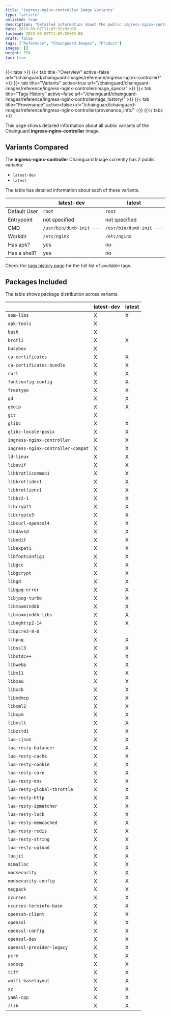 ```yaml
---
title: "ingress-nginx-controller Image Variants"
type: "article"
unlisted: true
description: "Detailed information about the public ingress-nginx-controller Chainguard Image variants"
date: 2023-03-07T11:07:52+02:00
lastmod: 2023-03-07T11:07:52+02:00
draft: false
tags: ["Reference", "Chainguard Images", "Product"]
images: []
weight: 550
toc: true
---
```


{{< tabs >}}
{{< tab title="Overview" active=false url="/chainguard/chainguard-images/reference/ingress-nginx-controller/" >}}
{{< tab title="Variants" active=true url="/chainguard/chainguard-images/reference/ingress-nginx-controller/image_specs/" >}}
{{< tab title="Tags History" active=false url="/chainguard/chainguard-images/reference/ingress-nginx-controller/tags_history/" >}}
{{< tab title="Provenance" active=false url="/chainguard/chainguard-images/reference/ingress-nginx-controller/provenance_info/" >}}
{{</ tabs >}}

This page shows detailed information about all public variants of the Chainguard **ingress-nginx-controller** Image.

## Variants Compared
The **ingress-nginx-controller** Chainguard Image currently has 2 public variants: 

- `latest-dev`
- `latest`

The table has detailed information about each of these variants.

|              | latest-dev               | latest                   |
|--------------|--------------------------|--------------------------|
| Default User | `root`                   | `root`                   |
| Entrypoint   | not specified            | not specified            |
| CMD          | `/usr/bin/dumb-init ---` | `/usr/bin/dumb-init ---` |
| Workdir      | `/etc/nginx`             | `/etc/nginx`             |
| Has apk?     | yes                      | no                       |
| Has a shell? | yes                      | no                       |

Check the [tags history page](/chainguard/chainguard-images/reference/ingress-nginx-controller/tags_history/) for the full list of available tags.

## Packages Included
The table shows package distribution across variants.

|                                   | latest-dev | latest |
|-----------------------------------|------------|--------|
| `aom-libs`                        | X          | X      |
| `apk-tools`                       | X          |        |
| `bash`                            | X          |        |
| `brotli`                          | X          | X      |
| `busybox`                         | X          |        |
| `ca-certificates`                 | X          | X      |
| `ca-certificates-bundle`          | X          | X      |
| `curl`                            | X          | X      |
| `fontconfig-config`               | X          | X      |
| `freetype`                        | X          | X      |
| `gd`                              | X          | X      |
| `geoip`                           | X          | X      |
| `git`                             | X          |        |
| `glibc`                           | X          | X      |
| `glibc-locale-posix`              | X          | X      |
| `ingress-nginx-controller`        | X          | X      |
| `ingress-nginx-controller-compat` | X          | X      |
| `ld-linux`                        | X          | X      |
| `libavif`                         | X          | X      |
| `libbrotlicommon1`                | X          | X      |
| `libbrotlidec1`                   | X          | X      |
| `libbrotlienc1`                   | X          | X      |
| `libbz2-1`                        | X          | X      |
| `libcrypt1`                       | X          | X      |
| `libcrypto3`                      | X          | X      |
| `libcurl-openssl4`                | X          | X      |
| `libdav1d`                        | X          | X      |
| `libedit`                         | X          | X      |
| `libexpat1`                       | X          | X      |
| `libfontconfig1`                  | X          | X      |
| `libgcc`                          | X          | X      |
| `libgcrypt`                       | X          | X      |
| `libgd`                           | X          | X      |
| `libgpg-error`                    | X          | X      |
| `libjpeg-turbo`                   | X          | X      |
| `libmaxminddb`                    | X          | X      |
| `libmaxminddb-libs`               | X          | X      |
| `libnghttp2-14`                   | X          | X      |
| `libpcre2-8-0`                    | X          |        |
| `libpng`                          | X          | X      |
| `libssl3`                         | X          | X      |
| `libstdc++`                       | X          | X      |
| `libwebp`                         | X          | X      |
| `libx11`                          | X          | X      |
| `libxau`                          | X          | X      |
| `libxcb`                          | X          | X      |
| `libxdmcp`                        | X          | X      |
| `libxml2`                         | X          | X      |
| `libxpm`                          | X          | X      |
| `libxslt`                         | X          | X      |
| `libzstd1`                        | X          | X      |
| `lua-cjson`                       | X          | X      |
| `lua-resty-balancer`              | X          | X      |
| `lua-resty-cache`                 | X          | X      |
| `lua-resty-cookie`                | X          | X      |
| `lua-resty-core`                  | X          | X      |
| `lua-resty-dns`                   | X          | X      |
| `lua-resty-global-throttle`       | X          | X      |
| `lua-resty-http`                  | X          | X      |
| `lua-resty-ipmatcher`             | X          | X      |
| `lua-resty-lock`                  | X          | X      |
| `lua-resty-memcached`             | X          | X      |
| `lua-resty-redis`                 | X          | X      |
| `lua-resty-string`                | X          | X      |
| `lua-resty-upload`                | X          | X      |
| `luajit`                          | X          | X      |
| `mimalloc`                        | X          | X      |
| `modsecurity`                     | X          | X      |
| `modsecurity-config`              | X          | X      |
| `msgpack`                         | X          | X      |
| `ncurses`                         | X          | X      |
| `ncurses-terminfo-base`           | X          | X      |
| `openssh-client`                  | X          | X      |
| `openssl`                         | X          | X      |
| `openssl-config`                  | X          | X      |
| `openssl-dev`                     | X          | X      |
| `openssl-provider-legacy`         | X          | X      |
| `pcre`                            | X          | X      |
| `ssdeep`                          | X          | X      |
| `tiff`                            | X          | X      |
| `wolfi-baselayout`                | X          | X      |
| `xz`                              | X          | X      |
| `yaml-cpp`                        | X          | X      |
| `zlib`                            | X          | X      |

